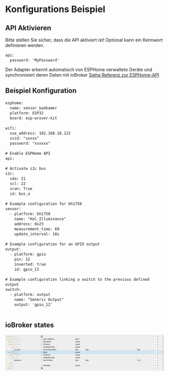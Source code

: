 # Konfigurations Beispiel

## API Aktivieren
Bitte stellen Sie sicher, dass die API aktiviert ist! Optional kann ein Kennwort definieren werden.

```
api:
  password: 'MyPassword'
```

Der Adapter erkennt automatisch von ESPHome verwaltete Geräte und synchronisiert deren Daten mit ioBroker [Siehe Referenz zur ESPHome-API](https://esphome.io/components/api.html?highlight=api)

## Beispiel Konfiguration   
```
esphome:
  name: sensor_badkamer
  platform: ESP32
  board: esp-wrover-kit

wifi:
  use_address: 192.168.10.122
  ssid: "xxxxx"
  password: "xxxxxx"
          
# Enable ESPHome API
api:

# Activate i2c bus  
i2c:
  sda: 21
  scl: 22
  scan: True
  id: bus_a
  
# Example configuration for bh1750
sensor:
  - platform: bh1750
    name: "Hal_Illuminance"
    address: 0x23
    measurement_time: 69
    update_interval: 10s
    
# Example configuration for an GPIO output    
output:
  - platform: gpio
    pin: 12
    inverted: true
    id: gpio_12
    
# Example configuration linking a switch to the previous defined output
switch:
  - platform: output
    name: "Generic Output"
    output: 'gpio_12'
    
```

## ioBroker states

![ioBroker state Exaples](./img/stateExample.png)